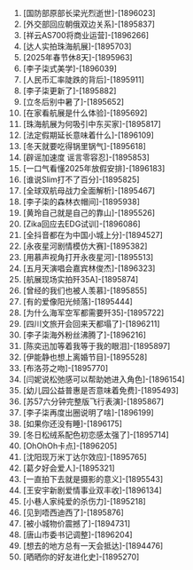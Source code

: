 
1. [国防部原部长梁光烈逝世]-[1896023]
1. [外交部回应朝俄双边关系]-[1895837]
1. [祥云AS700将商业运营]-[1896266]
1. [达人实拍珠海航展]-[1895703]
1. [2025年春节休8天]-[1895963]
1. [李子柒式美学]-[1896039]
1. [人民币汇率陡跌的背后]-[1895911]
1. [李子柒更新了]-[1895882]
1. [立冬后别中暑了]-[1895652]
1. [在家看航展是什么体验]-[1895692]
1. [珠海航展为何吸引中东买家]-[1895817]
1. [法定假期延长意味着什么]-[1896109]
1. [冬天就要吃得锅里锅气]-[1895618]
1. [辟谣加速度 谣言零容忍]-[1895853]
1. [一口气看懂2025年放假安排]-[1896183]
1. [谁说Slim打不了百分]-[1895825]
1. [全球双航母战力全面解析]-[1895467]
1. [李子柒的森林衣帽间]-[1895938]
1. [黄玲自己就是自己的靠山]-[1895526]
1. [Zika回应去EDG试训]-[1896086]
1. [全抖音都在为中国小城上分]-[1894527]
1. [永夜星河剧情模仿大赛]-[1895382]
1. [用慕声视角打开永夜星河]-[1895513]
1. [五月天演唱会嘉宾林俊杰]-[1896323]
1. [航展现场实拍歼35A]-[1895874]
1. [曾经的我们也被人羡慕]-[1895855]
1. [有的爱像阳光倾落]-[1895444]
1. [为什么海军空军都需要歼35]-[1895722]
1. [四川文旅开会回来天都塌了]-[1896211]
1. [李子柒海外粉丝沸腾了]-[1896216]
1. [陈奕迅加等着我等于我的眼泪]-[1895897]
1. [伊能静也想上离婚节目]-[1895528]
1. [布洛芬之吻]-[1895770]
1. [闫妮说松弛感可以帮助她进入角色]-[1896154]
1. [幼儿园公益普惠是否意味着免费]-[1895493]
1. [苏57六分钟完整版飞行表演]-[1895867]
1. [李子柒再度出圈说明了啥]-[1896199]
1. [如果你还没有睡]-[1896175]
1. [冬日松绒系配色初恋感太强了]-[1895714]
1. [OhOhOh卡点]-[1896205]
1. [沈阳现万米丁达尔效应]-[1895765]
1. [葛夕好会爱人]-[1895321]
1. [一直拍下去就是摄影的意义]-[1895543]
1. [王安宇新剧爱情事业双丰收]-[1896134]
1. [小巷人家纯爱的杀伤力]-[1895218]
1. [见到唔西迪西了]-[1895876]
1. [被小城物价震撼了]-[1894731]
1. [唐山市委书记调整]-[1896204]
1. [想去的地方总有一天会抵达]-[1894476]
1. [晒晒你的好友进化史]-[1895270]